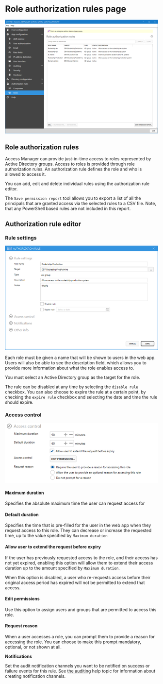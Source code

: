 # Role authorization rules page

![](../../images/ui-page-authorization-rules-roles.png)

## Role authorization rules

Access Manager can provide just-in-time access to roles represented by Active Directory groups. Access to roles is provided through role authorization rules. An authorization rule defines the role and who is allowed to access it.

You can add, edit and delete individual rules using the authorization rule editor.

The `Save permission report` tool allows you to export a list of all the principals that are granted access via the selected rules to a CSV file. Note, that any PowerShell based rules are not included in this report.

## Authorization rule editor

### Rule settings

![](../../images/ui-page-authorization-rules-roles-edit-rule-rule-settings.png)

Each role must be given a name that will be shown to users in the web app. Users will also be able to see the description field, which allows you to provide more information about what the role enables access to.

You must select an Active Directory group as the target for the role.

The rule can be disabled at any time by selecting the `disable rule` checkbox. You can also choose to expire the rule at a certain point, by checking the `expire rule` checkbox and selecting the date and time the rule should expire.

### Access control

![](../../images/ui-page-authorization-rules-roles-edit-rule-access-control.png)

#### Maximum duration
Specifies the absolute maximum time the user can request access for

#### Default duration
Specifies the time that is pre-filled for the user in the web app when they request access to this role. They can decrease or increase the requested time, up to the value specified by `Maximum duration`

#### Allow user to extend the request before expiry
If the user has previously requested access to the role, and their access has not yet expired, enabling this option will allow them to extend their access duration up to the amount specified by `Maximum duration`.

When this option is disabled, a user who re-requests access before their original access period has expired will not be permitted to extend that access.

#### Edit permissions
Use this option to assign users and groups that are permitted to access this role.

#### Request reason
When a user accesses a role, you can prompt them to provide a reason for accessing the role. You can choose to make this prompt mandatory, optional, or not shown at all.

**Notifications**

Set the audit notification channels you want to be notified on success or failure events for this rule. See [the auditing](auditing-page.md) help topic for information about creating notification channels.
